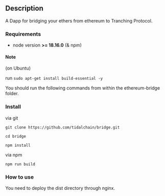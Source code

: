 ## Description
A Dapp for bridging your ethers from ethereum to Tranching Protocol.


### Requirements
- node version **>= 18.16.0** (& npm)

#### Note
(on Ubuntu)

run `sudo apt-get install build-essential -y`

You should run the following commands from within the ethereum-bridge folder.

### Install

via git
```
git clone https://github.com/tidalchain/bridge.git

cd bridge

npm install
```

via npm
```
npm run build
```

### How to use

You need to deploy the dist directory through nginx.
